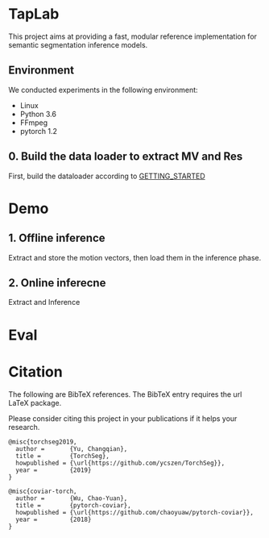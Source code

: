 # TapLab
This project aims at providing a fast, modular reference implementation for 
semantic segmentation inference models.

## Environment
We conducted experiments in the following environment:
 - Linux
 - Python 3.6
 - FFmpeg
 - pytorch 1.2

## 

## 0. Build the data loader to extract MV and Res
First, build the dataloader according to [GETTING_STARTED](./data_loader/GETTING_STARTED.md)

# Demo

## 1. Offline inference
Extract and store the motion vectors, then load them in the inference phase.

## 2. Online inferecne
Extract and Inference

# Eval

# Citation
The following are BibTeX references. The BibTeX entry requires the url LaTeX package.

Please consider citing this project in your publications if it helps your research. 

```
@misc{torchseg2019,
  author =       {Yu, Changqian},
  title =        {TorchSeg},
  howpublished = {\url{https://github.com/ycszen/TorchSeg}},
  year =         {2019}
}
```

```
@misc{coviar-torch,
  author =       {Wu, Chao-Yuan},
  title =        {pytorch-coviar},
  howpublished = {\url{https://github.com/chaoyuaw/pytorch-coviar}},
  year =         {2018}
}
```


